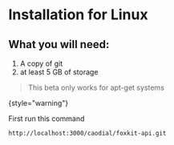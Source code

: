 # Installation for Linux

## What you will need:
 1. A copy of git
2. at least 5 GB of storage
> This beta only works for apt-get systems
> 
{style="warning"}

First run this command

``` http://localhost:3000/caodial/foxkit-api.git ```